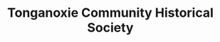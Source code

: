 ---
layout: repo
title: "Tonganoxie Community Historical Society"
id: 26254
permalink: repos/26254/
---
